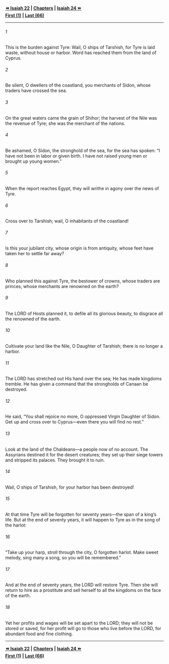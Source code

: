   
**[⏪ Isaiah 22](./Isaiah%2022.md) | [Chapters](./_index.md) | [Isaiah 24 ⏩](./Isaiah%2024.md)**  
**[First (1)](./Isaiah%201.md) | [Last (66)](./Isaiah%2066.md)**  
  
---  
  
###### 1  
This is the burden against Tyre: Wail, O ships of Tarshish, for Tyre is laid waste, without house or harbor. Word has reached them from the land of Cyprus.  
  
###### 2  
Be silent, O dwellers of the coastland, you merchants of Sidon, whose traders have crossed the sea.  
  
###### 3  
On the great waters came the grain of Shihor; the harvest of the Nile was the revenue of Tyre; she was the merchant of the nations.  
  
###### 4  
Be ashamed, O Sidon, the stronghold of the sea, for the sea has spoken: “I have not been in labor or given birth. I have not raised young men or brought up young women.”  
  
###### 5  
When the report reaches Egypt, they will writhe in agony over the news of Tyre.  
  
###### 6  
Cross over to Tarshish; wail, O inhabitants of the coastland!  
  
###### 7  
Is this your jubilant city, whose origin is from antiquity, whose feet have taken her to settle far away?  
  
###### 8  
Who planned this against Tyre, the bestower of crowns, whose traders are princes, whose merchants are renowned on the earth?  
  
###### 9  
The LORD of Hosts planned it, to defile all its glorious beauty, to disgrace all the renowned of the earth.  
  
###### 10  
Cultivate your land like the Nile, O Daughter of Tarshish; there is no longer a harbor.  
  
###### 11  
The LORD has stretched out His hand over the sea; He has made kingdoms tremble. He has given a command that the strongholds of Canaan be destroyed.  
  
###### 12  
He said, “You shall rejoice no more, O oppressed Virgin Daughter of Sidon. Get up and cross over to Cyprus—even there you will find no rest.”  
  
###### 13  
Look at the land of the Chaldeans—a people now of no account. The Assyrians destined it for the desert creatures; they set up their siege towers and stripped its palaces. They brought it to ruin.  
  
###### 14  
Wail, O ships of Tarshish, for your harbor has been destroyed!  
  
###### 15  
At that time Tyre will be forgotten for seventy years—the span of a king’s life. But at the end of seventy years, it will happen to Tyre as in the song of the harlot:  
  
###### 16  
“Take up your harp, stroll through the city, O forgotten harlot. Make sweet melody, sing many a song, so you will be remembered.”  
  
###### 17  
And at the end of seventy years, the LORD will restore Tyre. Then she will return to hire as a prostitute and sell herself to all the kingdoms on the face of the earth.  
  
###### 18  
Yet her profits and wages will be set apart to the LORD; they will not be stored or saved, for her profit will go to those who live before the LORD, for abundant food and fine clothing.  
  
  
---  
  
**[⏪ Isaiah 22](./Isaiah%2022.md) | [Chapters](./_index.md) | [Isaiah 24 ⏩](./Isaiah%2024.md)**  
**[First (1)](./Isaiah%201.md) | [Last (66)](./Isaiah%2066.md)**  
  
